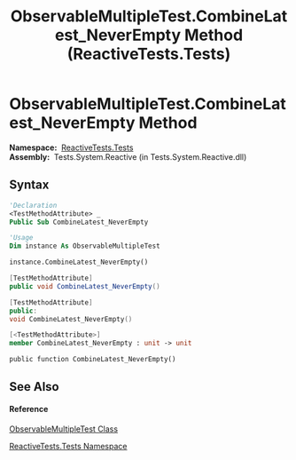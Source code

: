 ﻿---
title: ObservableMultipleTest.CombineLatest_NeverEmpty Method  (ReactiveTests.Tests)
TOCTitle: CombineLatest_NeverEmpty Method
ms:assetid: M:ReactiveTests.Tests.ObservableMultipleTest.CombineLatest_NeverEmpty
ms:mtpsurl: https://msdn.microsoft.com/en-us/library/reactivetests.tests.observablemultipletest.combinelatest_neverempty(v=VS.103)
ms:contentKeyID: 36619514
ms.date: 06/28/2011
mtps_version: v=VS.103
f1_keywords:
- ReactiveTests.Tests.ObservableMultipleTest.CombineLatest_NeverEmpty
dev_langs:
- CSharp
- JScript
- VB
- FSharp
- c++
---

# ObservableMultipleTest.CombineLatest\_NeverEmpty Method

**Namespace:**  [ReactiveTests.Tests](hh289046\(v=vs.103\).md)  
**Assembly:**  Tests.System.Reactive (in Tests.System.Reactive.dll)

## Syntax

``` vb
'Declaration
<TestMethodAttribute> _
Public Sub CombineLatest_NeverEmpty
```

``` vb
'Usage
Dim instance As ObservableMultipleTest

instance.CombineLatest_NeverEmpty()
```

``` csharp
[TestMethodAttribute]
public void CombineLatest_NeverEmpty()
```

``` c++
[TestMethodAttribute]
public:
void CombineLatest_NeverEmpty()
```

``` fsharp
[<TestMethodAttribute>]
member CombineLatest_NeverEmpty : unit -> unit 
```

``` jscript
public function CombineLatest_NeverEmpty()
```

## See Also

#### Reference

[ObservableMultipleTest Class](hh303586\(v=vs.103\).md)

[ReactiveTests.Tests Namespace](hh289046\(v=vs.103\).md)

